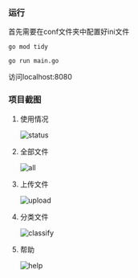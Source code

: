 
### 运行

首先需要在conf文件夹中配置好ini文件

```
go mod tidy
```

```
go run main.go
```

访问localhost:8080



### 项目截图

1. 使用情况

   ![status](https://git-xg.oss-cn-shanghai.aliyuncs.com/status.png)

2. 全部文件

   ![all](https://git-xg.oss-cn-shanghai.aliyuncs.com/all.png)

3. 上传文件

   ![upload](https://git-xg.oss-cn-shanghai.aliyuncs.com/upload.png)

4. 分类文件

   ![classify](https://git-xg.oss-cn-shanghai.aliyuncs.com/classify.png)

5. 帮助

   ![help](https://git-xg.oss-cn-shanghai.aliyuncs.com/help.png)
